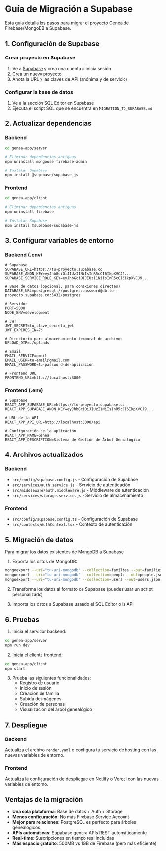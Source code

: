 # Guía de Migración a Supabase

Esta guía detalla los pasos para migrar el proyecto Genea de Firebase/MongoDB a Supabase.

## 1. Configuración de Supabase

### Crear proyecto en Supabase

1. Ve a [Supabase](https://supabase.com/) y crea una cuenta o inicia sesión
2. Crea un nuevo proyecto
3. Anota la URL y las claves de API (anónima y de servicio)

### Configurar la base de datos

1. Ve a la sección SQL Editor en Supabase
2. Ejecuta el script SQL que se encuentra en `MIGRATION_TO_SUPABASE.md`

## 2. Actualizar dependencias

### Backend

```bash
cd genea-app/server

# Eliminar dependencias antiguas
npm uninstall mongoose firebase-admin

# Instalar Supabase
npm install @supabase/supabase-js
```

### Frontend

```bash
cd genea-app/client

# Eliminar dependencias antiguas
npm uninstall firebase

# Instalar Supabase
npm install @supabase/supabase-js
```

## 3. Configurar variables de entorno

### Backend (.env)

```
# Supabase
SUPABASE_URL=https://tu-proyecto.supabase.co
SUPABASE_ANON_KEY=eyJhbGciOiJIUzI1NiIsInR5cCI6IkpXVCJ9...
SUPABASE_SERVICE_ROLE_KEY=eyJhbGciOiJIUzI1NiIsInR5cCI6IkpXVCJ9...

# Base de datos (opcional, para conexiones directas)
DATABASE_URL=postgresql://postgres:password@db.tu-proyecto.supabase.co:5432/postgres

# Servidor
PORT=5000
NODE_ENV=development

# JWT
JWT_SECRET=tu_clave_secreta_jwt
JWT_EXPIRES_IN=7d

# Directorio para almacenamiento temporal de archivos
UPLOAD_DIR=./uploads

# Email
EMAIL_SERVICE=gmail
EMAIL_USER=tu-email@gmail.com
EMAIL_PASSWORD=tu-password-de-aplicacion

# Frontend URL
FRONTEND_URL=http://localhost:3000
```

### Frontend (.env)

```
# Supabase
REACT_APP_SUPABASE_URL=https://tu-proyecto.supabase.co
REACT_APP_SUPABASE_ANON_KEY=eyJhbGciOiJIUzI1NiIsInR5cCI6IkpXVCJ9...

# URL de la API
REACT_APP_API_URL=http://localhost:5000/api

# Configuración de la aplicación
REACT_APP_NAME=Genea
REACT_APP_DESCRIPTION=Sistema de Gestión de Árbol Genealógico
```

## 4. Archivos actualizados

### Backend

- `src/config/supabase.config.js` - Configuración de Supabase
- `src/services/auth.service.js` - Servicio de autenticación
- `src/middleware/auth.middleware.js` - Middleware de autenticación
- `src/services/storage.service.js` - Servicio de almacenamiento

### Frontend

- `src/config/supabase.config.ts` - Configuración de Supabase
- `src/contexts/AuthContext.tsx` - Contexto de autenticación

## 5. Migración de datos

Para migrar los datos existentes de MongoDB a Supabase:

1. Exporta los datos de MongoDB:

```bash
mongoexport --uri="tu-uri-mongodb" --collection=families --out=families.json
mongoexport --uri="tu-uri-mongodb" --collection=people --out=people.json
mongoexport --uri="tu-uri-mongodb" --collection=users --out=users.json
```

2. Transforma los datos al formato de Supabase (puedes usar un script personalizado)

3. Importa los datos a Supabase usando el SQL Editor o la API

## 6. Pruebas

1. Inicia el servidor backend:

```bash
cd genea-app/server
npm run dev
```

2. Inicia el cliente frontend:

```bash
cd genea-app/client
npm start
```

3. Prueba las siguientes funcionalidades:
   - Registro de usuario
   - Inicio de sesión
   - Creación de familia
   - Subida de imágenes
   - Creación de personas
   - Visualización del árbol genealógico

## 7. Despliegue

### Backend

Actualiza el archivo `render.yaml` o configura tu servicio de hosting con las nuevas variables de entorno.

### Frontend

Actualiza la configuración de despliegue en Netlify o Vercel con las nuevas variables de entorno.

## Ventajas de la migración

- **Una sola plataforma**: Base de datos + Auth + Storage
- **Menos configuración**: No más Firebase Service Account
- **Mejor para relaciones**: PostgreSQL es perfecto para árboles genealógicos
- **APIs automáticas**: Supabase genera APIs REST automáticamente
- **Real-time**: Suscripciones en tiempo real incluidas
- **Más espacio gratuito**: 500MB vs 1GB de Firebase (pero más eficiente)